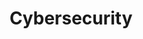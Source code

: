 ---
title: Cybersecurity
layout: collection
permalink: /cybersecurity/
collection: Cybersecurity
entries_layout: grid
---